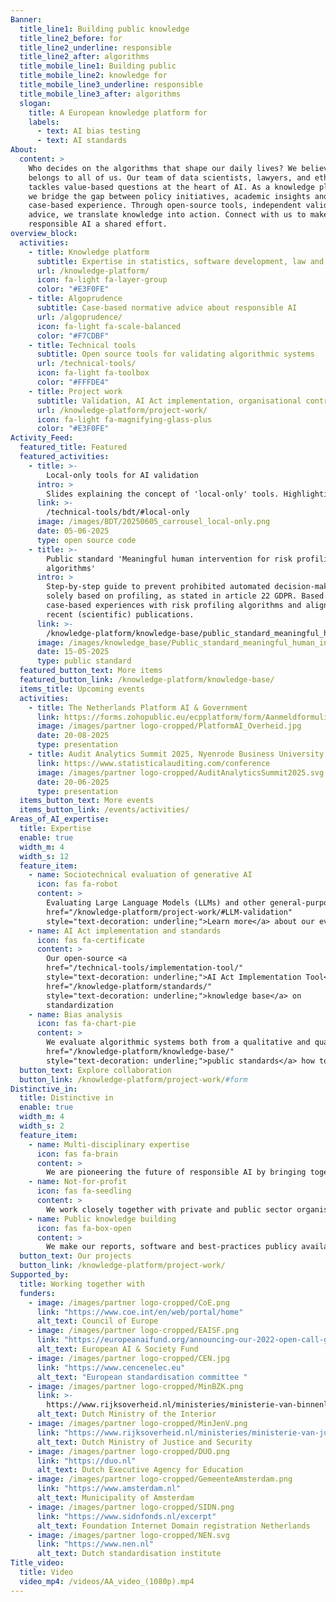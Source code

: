 ```yaml
---
Banner:
  title_line1: Building public knowledge
  title_line2_before: for
  title_line2_underline: responsible
  title_line2_after: algorithms
  title_mobile_line1: Building public
  title_mobile_line2: knowledge for
  title_mobile_line3_underline: responsible
  title_mobile_line3_after: algorithms
  slogan:
    title: A European knowledge platform for
    labels:
      - text: AI bias testing
      - text: AI standards
About:
  content: >
    Who decides on the algorithms that shape our daily lives? We believe this
    belongs to all of us. Our team of data scientists, lawyers, and ethicists
    tackles value-based questions at the heart of AI. As a knowledge platform,
    we bridge the gap between policy initiatives, academic insights and
    case-based experience. Through open-source tools, independent validation and
    advice, we translate knowledge into action. Connect with us to make
    responsible AI a shared effort.
overview_block:
  activities:
    - title: Knowledge platform
      subtitle: Expertise in statistics, software development, law and ethics
      url: /knowledge-platform/
      icon: fa-light fa-layer-group
      color: "#E3F0FE"
    - title: Algoprudence
      subtitle: Case-based normative advice about responsible AI
      url: /algoprudence/
      icon: fa-light fa-scale-balanced
      color: "#F7CDBF"
    - title: Technical tools
      subtitle: Open source tools for validating algorithmic systems
      url: /technical-tools/
      icon: fa-light fa-toolbox
      color: "#FFFDE4"
    - title: Project work
      subtitle: Validation, AI Act implementation, organisational control measures etc. 
      url: /knowledge-platform/project-work/
      icon: fa-light fa-magnifying-glass-plus
      color: "#E3F0FE"
Activity_Feed:
  featured_title: Featured
  featured_activities:
    - title: >-
        Local-only tools for AI validation
      intro: >
        Slides explaining the concept of 'local-only' tools. Highlighting similarities and differences with cloud computing, including examples how Algorithm Audit's open source software can be used for unsupervised bias detection and synthetic data generation tool.
      link: >-
        /technical-tools/bdt/#local-only
      image: /images/BDT/20250605_carrousel_local-only.png
      date: 05-06-2025
      type: open source code
    - title: >-
        Public standard 'Meaningful human intervention for risk profiling
        algorithms'
      intro: >
        Step-by-step guide to prevent prohibited automated decision-making
        solely based on profiling, as stated in article 22 GDPR. Based on
        case-based experiences with risk profiling algorithms and aligned with
        recent (scientific) publications.
      link: >-
        /knowledge-platform/knowledge-base/public_standard_meaningful_human_intervention/
      image: /images/knowledge_base/Public_standard_meaningful_human_intervention.png
      date: 15-05-2025
      type: public standard
  featured_button_text: More items
  featured_button_link: /knowledge-platform/knowledge-base/
  items_title: Upcoming events
  activities:
    - title: The Netherlands Platform AI & Government
      link: https://forms.zohopublic.eu/ecpplatform/form/AanmeldformulieronlineAIlunchbreaksessies/formperma/9n7oFcEAlLYZtxJ73sMRbsNiPMDYHeMaIAFcUc7fWOA
      image: /images/partner logo-cropped/PlatformAI_Overheid.jpg
      date: 20-08-2025
      type: presentation
    - title: Audit Analytics Summit 2025, Nyenrode Business University & Utrecht University
      link: https://www.statisticalauditing.com/conference
      image: /images/partner logo-cropped/AuditAnalyticsSummit2025.svg
      date: 20-06-2025
      type: presentation
  items_button_text: More events
  items_button_link: /events/activities/
Areas_of_AI_expertise:
  title: Expertise
  enable: true
  width_m: 4
  width_s: 12
  feature_item:
    - name: Sociotechnical evaluation of generative AI
      icon: fas fa-robot
      content: >
        Evaluating Large Language Models (LLMs) and other general-purpose AI models for robustness, privacy and AI Act compliance. Based on real-world examples, are developing a framework to analyze content filters, guardrails and user interaction design choices. <a
        href="/knowledge-platform/project-work/#LLM-validation"
        style="text-decoration: underline;">Learn more</a> about our evaluation framework.
    - name: AI Act implementation and standards
      icon: fas fa-certificate
      content: >
        Our open-source <a
        href="/technical-tools/implementation-tool/"
        style="text-decoration: underline;">AI Act Implementation Tool</a> helps organizations identifying AI systems and assigning the right risk category. As a member of Dutch and European standardization organisations NEN and CEN-CENELEC, Algorithm Audit monitors and contributes to the development of standards for AI systems. See also our public <a
        href="/knowledge-platform/standards/"
        style="text-decoration: underline;">knowledge base</a> on
        standardization
    - name: Bias analysis
      icon: fas fa-chart-pie
      content: >
        We evaluate algorithmic systems both from a qualitative and quantitative dimension. Besides expertise about data analysis and AI engineering, we possess have in-depth knowledge of legal frameworks concerning non-discrimination, automated decision-making and organizational risk management. See our <a
        href="/knowledge-platform/knowledge-base/"
        style="text-decoration: underline;">public standards</a> how to deploy algorithmic systems responsibly.
  button_text: Explore collaboration
  button_link: /knowledge-platform/project-work/#form
Distinctive_in:
  title: Distinctive in
  enable: true
  width_m: 4
  width_s: 2
  feature_item:
    - name: Multi-disciplinary expertise
      icon: fas fa-brain
      content: >
        We are pioneering the future of responsible AI by bringing together expertise in statistics, software development, law and ethics. Our work is widely read throughout Europe and beyond.
    - name: Not-for-profit
      icon: fas fa-seedling
      content: >
        We work closely together with private and public sector organisations, regulators and policy makers to foster knowledge exchange about responsible AI. Working nonprofit suits our activities and goals best.
    - name: Public knowledge building
      icon: fas fa-box-open
      content: >
        We make our reports, software and best-practices publicy available, contributing to collective knowledge on the responsible deployment and use of AI. We prioritize public knowledge building over protecting our intellectual property.
  button_text: Our projects
  button_link: /knowledge-platform/project-work/
Supported_by:
  title: Working together with
  funders:
    - image: /images/partner logo-cropped/CoE.png
      link: "https://www.coe.int/en/web/portal/home"
      alt_text: Council of Europe
    - image: /images/partner logo-cropped/EAISF.png
      link: "https://europeanaifund.org/announcing-our-2022-open-call-grantees/"
      alt_text: European AI & Society Fund
    - image: /images/partner logo-cropped/CEN.jpg
      link: "https://www.cencenelec.eu"
      alt_text: "European standardisation committee "
    - image: /images/partner logo-cropped/MinBZK.png
      link: >-
        https://www.rijksoverheid.nl/ministeries/ministerie-van-binnenlandse-zaken-en-koninkrijksrelaties
      alt_text: Dutch Ministry of the Interior
    - image: /images/partner logo-cropped/MinJenV.png
      link: "https://www.rijksoverheid.nl/ministeries/ministerie-van-justitie-en-veiligheid"
      alt_text: Dutch Ministry of Justice and Security
    - image: /images/partner logo-cropped/DUO.png
      link: "https://duo.nl"
      alt_text: Dutch Executive Agency for Education
    - image: /images/partner logo-cropped/GemeenteAmsterdam.png
      link: "https://www.amsterdam.nl"
      alt_text: Municipality of Amsterdam
    - image: /images/partner logo-cropped/SIDN.png
      link: "https://www.sidnfonds.nl/excerpt"
      alt_text: Foundation Internet Domain registration Netherlands
    - image: /images/partner logo-cropped/NEN.svg
      link: "https://www.nen.nl"
      alt_text: Dutch standardisation institute
Title_video:
  title: Video
  video_mp4: /videos/AA_video_(1080p).mp4
---
```

